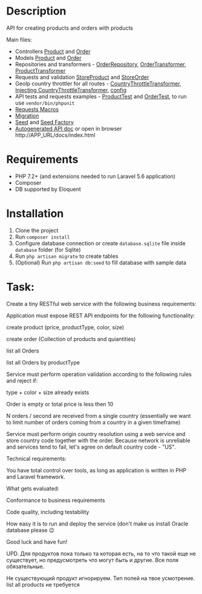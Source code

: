 # Description

API for creating products and orders with products

Main files:

* Controllers [Product](app/Http/Controllers/ProductController.php) and [Order](app/Http/Controllers/OrderController.php)
* Models [Product](app/Models/Product.php) and [Order](app/Models/Order.php)
* Repositories and transformers - [OrderRepository](app/Repositories/OrderRepositoryEloquent.php), [OrderTransformer](app/Transformers/OrderTransformer.php), [ProductTransformer](app/Transformers/ProductTransformer.php)
* Requests and validation [StoreProduct](app/Http/Requests/StoreProduct.php) and [StoreOrder](app/Http/Requests/StoreOrder.php)
* GeoIp country throttler for all routes - [CountryThrottleTransformer](app/Http/Throttle/CountryThrottleTransformer.php), [Injecting CountryThrottleTransformer](app/Providers/AppServiceProvider.php#L51-L56), [config](app/Http/Kernel.php#L41)
* API tests and requests examples - [ProductTest](tests/Feature/ProductTest.php) and [OrderTest](tests/Feature/OrderTest.php), to run use `vendor/bin/phpunit`
* [Requests Macros](app/Providers/AppServiceProvider.php#L25-L31)
* [Migration](database/migrations/2018_08_01_171828_api.php)
* [Seed](database/seeds/ApiSeeder.php) and [Seed Factory](database/factories/ProductFactory.php)
* [Autogenerated API doc](public/docs/source/index.md) or open in browser http://APP_URL/docs/index.html

# Requirements

* PHP 7.2+ (and extensions needed to run Laravel 5.6 application)
* Composer
* DB supported by Eloquent

# Installation

1. Clone the project
2. Run `composer install`
3. Configure database connection or create `database.sqlite` file inside `database` folder (for Sqlite)
4. Run `php artisan migrate` to create tables
5. (Optional) Run `php artisan db:seed` to fill database with sample data

# Task:

Create a tiny RESTful web service with the following business requirements:

Application must expose REST API endpoints for the following functionality:

create product (price, productType, color, size)

create order (Collection of products and quiantities)

list all Orders

list all Orders by productType

Service must perform operation validation according to the following rules and reject if:

type + color + size already exists

Order is empty or total price is less then 10

N orders / second are received from a single country (essentially we want to limit number of orders coming from a country in a given timeframe)

Service must perform origin country resolution using a web service and store country code together with the order.
Because network is unreliable and services tend to fail, let's agree on default country code - "US".

Technical requirements:

You have total control over tools, as long as application is written in PHP and Laravel framework.

What gets evaluated:

Conformance to business requirements

Code quality, including testability

How easy it is to run and deploy the service (don't make us install Oracle database please 😉

Good luck and have fun!

UPD.
Для продуктов пока только та которая есть, на то что такой еще не существует, но предусмотреть что могут быть и другие. Все поля обязательные.

Не существующий продукт игнорируем.
Тип полей на твое усмотрение.
list all products не требуется